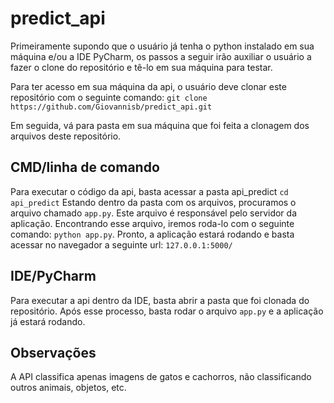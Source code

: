 # predict_api

Primeiramente supondo que o usuário já tenha o python instalado em sua máquina e/ou a IDE PyCharm, os passos a seguir irão auxiliar 
o usuário a fazer o clone do repositório e tê-lo em sua máquina para testar.

Para ter acesso em sua máquina da api, o usuário deve clonar este repositório com o seguinte comando:
`git clone https://github.com/Giovannisb/predict_api.git`

Em seguida, vá para pasta em sua máquina que foi feita a clonagem dos arquivos deste repositório.

## CMD/linha de comando
Para executar o código da api, basta acessar a pasta api_predict
`cd api_predict`
Estando dentro da pasta com os arquivos, procuramos o arquivo chamado `app.py`. Este arquivo é responsável pelo servidor da aplicação.
Encontrando esse arquivo, iremos roda-lo com o seguinte comando: `python app.py`.
Pronto, a aplicação estará rodando e basta acessar no navegador a seguinte url: `127.0.0.1:5000/`

## IDE/PyCharm
Para executar a api dentro da IDE, basta abrir a pasta que foi clonada do repositório. Após esse processo, basta rodar o arquivo `app.py`
e a aplicação já estará rodando.

## Observações
A API classifica apenas imagens de gatos e cachorros, não classificando outros animais, objetos, etc.
